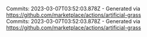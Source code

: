 Commits: 2023-03-07T03:52:03.878Z - Generated via https://github.com/marketplace/actions/artificial-grass
<br>
Commits: 2023-03-07T03:52:03.878Z - Generated via https://github.com/marketplace/actions/artificial-grass
<br>
